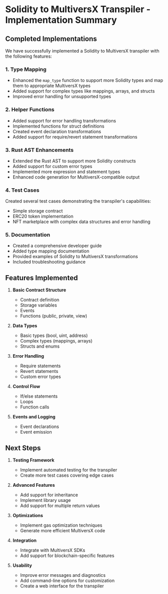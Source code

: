 # Solidity to MultiversX Transpiler - Implementation Summary

## Completed Implementations

We have successfully implemented a Solidity to MultiversX transpiler with the following features:

### 1. Type Mapping
- Enhanced the `map_type` function to support more Solidity types and map them to appropriate MultiversX types
- Added support for complex types like mappings, arrays, and structs
- Improved error handling for unsupported types

### 2. Helper Functions
- Added support for error handling transformations
- Implemented functions for struct definitions
- Created event declaration transformations
- Added support for require/revert statement transformations

### 3. Rust AST Enhancements
- Extended the Rust AST to support more Solidity constructs
- Added support for custom error types
- Implemented more expression and statement types
- Enhanced code generation for MultiversX-compatible output

### 4. Test Cases
Created several test cases demonstrating the transpiler's capabilities:
- Simple storage contract
- ERC20 token implementation
- NFT marketplace with complex data structures and error handling

### 5. Documentation
- Created a comprehensive developer guide
- Added type mapping documentation
- Provided examples of Solidity to MultiversX transformations
- Included troubleshooting guidance

## Features Implemented

1. **Basic Contract Structure**
   - Contract definition
   - Storage variables
   - Events
   - Functions (public, private, view)

2. **Data Types**
   - Basic types (bool, uint, address)
   - Complex types (mappings, arrays)
   - Structs and enums

3. **Error Handling**
   - Require statements
   - Revert statements
   - Custom error types

4. **Control Flow**
   - If/else statements
   - Loops
   - Function calls

5. **Events and Logging**
   - Event declarations
   - Event emission

## Next Steps

1. **Testing Framework**
   - Implement automated testing for the transpiler
   - Create more test cases covering edge cases

2. **Advanced Features**
   - Add support for inheritance
   - Implement library usage
   - Add support for multiple return values

3. **Optimizations**
   - Implement gas optimization techniques
   - Generate more efficient MultiversX code

4. **Integration**
   - Integrate with MultiversX SDKs
   - Add support for blockchain-specific features

5. **Usability**
   - Improve error messages and diagnostics
   - Add command-line options for customization
   - Create a web interface for the transpiler 